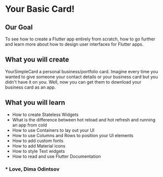 # Your Basic Card!

## Our Goal

To see how to create a Flutter app entirely from scratch, how to go further and learn more about how to design user interfaces for Flutter apps.

## What you will create

YourSimpleCard a personal business/portfolio card.
Imagine every time you wanted to give someone your contact details or your business card but you didn't have it on you. Well, now you can get them to download your business card as an app.

## What you will learn

* How to create Stateless Widgets
* What is the difference between hot reload and hot refresh and running an app from cold
* How to use Containers to lay out your UI
* How to use Columns and Rows to position your UI elements
* How to add custom fonts
* How to add Material icons
* How to style Text widgets
* How to read and use Flutter Documentation


### * Love, Dima Odintsov
